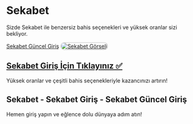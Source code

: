 <h1>Sekabet</h1>
<p>Sizde Sekabet ile benzersiz bahis seçenekleri ve yüksek oranlar sizi bekliyor.</p>  
<a href="https://t2m.io/2284401" title="Sekabet Güncel Giriş">Sekabet Güncel Giriş</a>  

<a href="https://t2m.io/2284401">
    <img src="https://i.ibb.co/gtF7ptH/photo-2025-01-13-14-27-16.jpg" alt="Sekabet Görseli" style="max-width: 100%; border: 2px solid #ddd; border-radius: 10px;">
</a>  

<h2><a href="https://t2m.io/2284401">Sekabet Giriş İçin Tıklayınız ✅</a></h2>  
<p>Yüksek oranlar ve çeşitli bahis seçenekleriyle kazancınızı artırın!</p>  

<h2>Sekabet - Sekabet Giriş - Sekabet Güncel Giriş</h2>  
<p>Hemen giriş yapın ve eğlence dolu dünyaya adım atın!</p>
